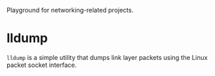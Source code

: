 Playground for networking-related projects.

lldump
======

`lldump` is a simple utility that dumps link layer packets using the
Linux packet socket interface.
